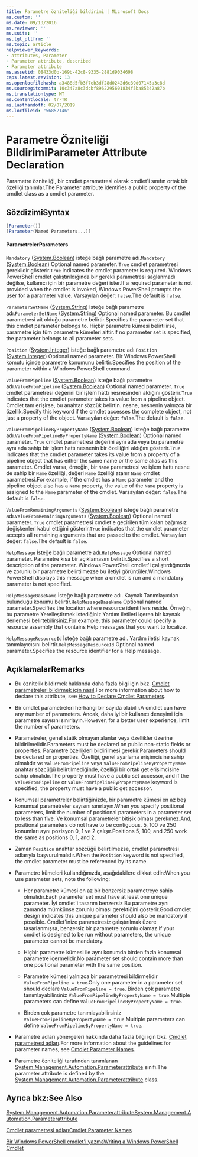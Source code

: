 ```yaml
---
title: Parametre özniteliği bildirimi | Microsoft Docs
ms.custom: ''
ms.date: 09/13/2016
ms.reviewer: ''
ms.suite: ''
ms.tgt_pltfrm: ''
ms.topic: article
helpviewer_keywords:
- attributes, Parameter
- Parameter attribute, described
- Parameter attribute
ms.assetid: 08433d0b-169b-42c8-9335-2881d9034698
caps.latest.revision: 13
ms.openlocfilehash: a3488d5fb3f7eb3df28d0242d6c39d07145a3c8d
ms.sourcegitcommit: 10c347a8c3dcbf8962295601834f5ba85342a87b
ms.translationtype: MT
ms.contentlocale: tr-TR
ms.lasthandoff: 02/07/2019
ms.locfileid: "56852146"
---
```

# <a name="parameter-attribute-declaration"></a><span data-ttu-id="3c929-102">Parametre Özniteliği Bildirimi</span><span class="sxs-lookup"><span data-stu-id="3c929-102">Parameter Attribute Declaration</span></span>

<span data-ttu-id="3c929-103">Parametre özniteliği, bir cmdlet parametresi olarak cmdlet'i sınıfın ortak bir özelliği tanımlar.</span><span class="sxs-lookup"><span data-stu-id="3c929-103">The Parameter attribute identifies a public property of the cmdlet class as a cmdlet parameter.</span></span>

## <a name="syntax"></a><span data-ttu-id="3c929-104">Sözdizimi</span><span class="sxs-lookup"><span data-stu-id="3c929-104">Syntax</span></span>

```csharp
[Parameter()]
[Parameter(Named Parameters...)]
```

#### <a name="parameters"></a><span data-ttu-id="3c929-105">Parametreler</span><span class="sxs-lookup"><span data-stu-id="3c929-105">Parameters</span></span>

<span data-ttu-id="3c929-106">`Mandatory` ([System.Boolean](/dotnet/api/System.Boolean)) isteğe bağlı parametre adı.</span><span class="sxs-lookup"><span data-stu-id="3c929-106">`Mandatory` ([System.Boolean](/dotnet/api/System.Boolean)) Optional named parameter.</span></span> <span data-ttu-id="3c929-107">`True` cmdlet parametresi gereklidir gösterir.</span><span class="sxs-lookup"><span data-stu-id="3c929-107">`True` indicates the cmdlet parameter is required.</span></span> <span data-ttu-id="3c929-108">Windows PowerShell cmdlet çalıştırıldığında bir gerekli parametresi sağlanmadı değilse, kullanıcı için bir parametre değeri ister.</span><span class="sxs-lookup"><span data-stu-id="3c929-108">If a required parameter is not provided when the cmdlet is invoked, Windows PowerShell prompts the user for a parameter value.</span></span> <span data-ttu-id="3c929-109">Varsayılan değer: `false`.</span><span class="sxs-lookup"><span data-stu-id="3c929-109">The default is `false`.</span></span>

<span data-ttu-id="3c929-110">`ParameterSetName` ([System.String](/dotnet/api/System.String)) isteğe bağlı parametre adı.</span><span class="sxs-lookup"><span data-stu-id="3c929-110">`ParameterSetName` ([System.String](/dotnet/api/System.String)) Optional named parameter.</span></span> <span data-ttu-id="3c929-111">Bu cmdlet parametresi ait olduğu parametre belirtir.</span><span class="sxs-lookup"><span data-stu-id="3c929-111">Specifies the parameter set that this cmdlet parameter belongs to.</span></span> <span data-ttu-id="3c929-112">Hiçbir parametre kümesi belirtilirse, parametre için tüm parametre kümeleri aittir.</span><span class="sxs-lookup"><span data-stu-id="3c929-112">If no parameter set is specified, the parameter belongs to all parameter sets.</span></span>

<span data-ttu-id="3c929-113">`Position` ([System.Integer](/dotnet/api/System.Integer)) isteğe bağlı parametre adı.</span><span class="sxs-lookup"><span data-stu-id="3c929-113">`Position` ([System.Integer](/dotnet/api/System.Integer)) Optional named parameter.</span></span> <span data-ttu-id="3c929-114">Bir Windows PowerShell komutu içinde parametre konumunu belirtir.</span><span class="sxs-lookup"><span data-stu-id="3c929-114">Specifies the position of the parameter within a Windows PowerShell command.</span></span>

<span data-ttu-id="3c929-115">`ValueFromPipeline` ([System.Boolean](/dotnet/api/System.Boolean)) isteğe bağlı parametre adı.</span><span class="sxs-lookup"><span data-stu-id="3c929-115">`ValueFromPipeline` ([System.Boolean](/dotnet/api/System.Boolean)) Optional named parameter.</span></span> <span data-ttu-id="3c929-116">`True` cmdlet parametresi değerini bir işlem hattı nesnesinden aldığını gösterir.</span><span class="sxs-lookup"><span data-stu-id="3c929-116">`True` indicates that the cmdlet parameter takes its value from a pipeline object.</span></span> <span data-ttu-id="3c929-117">Cmdlet tam erişirse, bu anahtar sözcük belirtin. nesne, nesnenin yalnızca bir özellik.</span><span class="sxs-lookup"><span data-stu-id="3c929-117">Specify this keyword if the cmdlet accesses the complete object, not just a property of the object.</span></span> <span data-ttu-id="3c929-118">Varsayılan değer: `false`.</span><span class="sxs-lookup"><span data-stu-id="3c929-118">The default is `false`.</span></span>

<span data-ttu-id="3c929-119">`ValueFromPipelineByPropertyName` ([System.Boolean](/dotnet/api/System.Boolean)) isteğe bağlı parametre adı.</span><span class="sxs-lookup"><span data-stu-id="3c929-119">`ValueFromPipelineByPropertyName` ([System.Boolean](/dotnet/api/System.Boolean)) Optional named parameter.</span></span> <span data-ttu-id="3c929-120">`True` cmdlet parametresi değerini aynı ada veya bu parametre aynı ada sahip bir işlem hattı nesnenin bir özelliğini aldığını gösterir.</span><span class="sxs-lookup"><span data-stu-id="3c929-120">`True` indicates that the cmdlet parameter takes its value from a property of a pipeline object that has either the same name or the same alias as this parameter.</span></span> <span data-ttu-id="3c929-121">Cmdlet varsa, örneğin, bir `Name` parametresi ve işlem hattı nesne de sahip bir `Name` özelliği, değeri `Name` özelliği atanır `Name` cmdlet parametresi.</span><span class="sxs-lookup"><span data-stu-id="3c929-121">For example, if the cmdlet has a `Name` parameter and the pipeline object also has a `Name` property, the value of the `Name` property is assigned to the `Name` parameter of the cmdlet.</span></span> <span data-ttu-id="3c929-122">Varsayılan değer: `false`.</span><span class="sxs-lookup"><span data-stu-id="3c929-122">The default is `false`.</span></span>

<span data-ttu-id="3c929-123">`ValueFromRemainingArguments` ([System.Boolean](/dotnet/api/System.Boolean)) isteğe bağlı parametre adı.</span><span class="sxs-lookup"><span data-stu-id="3c929-123">`ValueFromRemainingArguments` ([System.Boolean](/dotnet/api/System.Boolean)) Optional named parameter.</span></span> <span data-ttu-id="3c929-124">`True` cmdlet parametresi cmdlet'e geçirilen tüm kalan bağımsız değişkenleri kabul ettiğini gösterir.</span><span class="sxs-lookup"><span data-stu-id="3c929-124">`True` indicates that the cmdlet parameter accepts all remaining arguments that are passed to the cmdlet.</span></span> <span data-ttu-id="3c929-125">Varsayılan değer: `false`.</span><span class="sxs-lookup"><span data-stu-id="3c929-125">The default is `false`.</span></span>

<span data-ttu-id="3c929-126">`HelpMessage` İsteğe bağlı parametre adı.</span><span class="sxs-lookup"><span data-stu-id="3c929-126">`HelpMessage` Optional named parameter.</span></span> <span data-ttu-id="3c929-127">Parametre kısa bir açıklamasını belirtir.</span><span class="sxs-lookup"><span data-stu-id="3c929-127">Specifies a short description of the parameter.</span></span> <span data-ttu-id="3c929-128">Windows PowerShell cmdlet'i çalıştırdığınızda ve zorunlu bir parametre belirtilmezse bu iletiyi görüntüler.</span><span class="sxs-lookup"><span data-stu-id="3c929-128">Windows PowerShell displays this message when a cmdlet is run and a mandatory parameter is not specified.</span></span>

<span data-ttu-id="3c929-129">`HelpMessageBaseName` İsteğe bağlı parametre adı. Kaynak Tanımlayıcıları bulunduğu konumu belirtir.</span><span class="sxs-lookup"><span data-stu-id="3c929-129">`HelpMessageBaseName` Optional named parameter.Specifies the location where resource identifiers reside.</span></span> <span data-ttu-id="3c929-130">Örneğin, bu parametre Yerelleştirmek istediğiniz Yardım iletileri içeren bir kaynak derlemesi belirtebilirsiniz.</span><span class="sxs-lookup"><span data-stu-id="3c929-130">For example, this parameter could specify a resource assembly that contains Help messages that you want to localize.</span></span>

<span data-ttu-id="3c929-131">`HelpMessageResourceId` İsteğe bağlı parametre adı. Yardım iletisi kaynak tanımlayıcısını belirtir.</span><span class="sxs-lookup"><span data-stu-id="3c929-131">`HelpMessageResourceId` Optional named parameter.Specifies the resource identifier for a Help message.</span></span>

## <a name="remarks"></a><span data-ttu-id="3c929-132">Açıklamalar</span><span class="sxs-lookup"><span data-stu-id="3c929-132">Remarks</span></span>

- <span data-ttu-id="3c929-133">Bu öznitelik bildirmek hakkında daha fazla bilgi için bkz. [Cmdlet parametreleri bildirmek için nasıl](./how-to-declare-cmdlet-parameters.md).</span><span class="sxs-lookup"><span data-stu-id="3c929-133">For more information about how to declare this attribute, see [How to Declare Cmdlet Parameters](./how-to-declare-cmdlet-parameters.md).</span></span>

- <span data-ttu-id="3c929-134">Bir cmdlet parametreleri herhangi bir sayıda olabilir.</span><span class="sxs-lookup"><span data-stu-id="3c929-134">A cmdlet can have any number of parameters.</span></span> <span data-ttu-id="3c929-135">Ancak, daha iyi bir kullanıcı deneyimi için parametre sayısını sınırlayın.</span><span class="sxs-lookup"><span data-stu-id="3c929-135">However, for a better user experience, limit the number of parameters.</span></span>

- <span data-ttu-id="3c929-136">Parametreler, genel statik olmayan alanlar veya özellikler üzerine bildirilmelidir.</span><span class="sxs-lookup"><span data-stu-id="3c929-136">Parameters must be declared on public non-static fields or properties.</span></span> <span data-ttu-id="3c929-137">Parametre özellikleri bildirilmesi gerekir.</span><span class="sxs-lookup"><span data-stu-id="3c929-137">Parameters should be declared on properties.</span></span> <span data-ttu-id="3c929-138">Özelliği, genel ayarlama erişimcisine sahip olmalıdır ve `ValueFromPipeline` veya `ValueFromPipelineByPropertyName` anahtar sözcüğü belirtilmediğinde, özelliği bir ortak get erişimcisine sahip olmalıdır.</span><span class="sxs-lookup"><span data-stu-id="3c929-138">The property must have a public set accessor, and if the `ValueFromPipeline` or `ValueFromPipelineByPropertyName` keyword is specified, the property must have a public get accessor.</span></span>

- <span data-ttu-id="3c929-139">Konumsal parametreler belirttiğinizde, bir parametre kümesi en az beş konumsal parametreler sayısını sınırlayın.</span><span class="sxs-lookup"><span data-stu-id="3c929-139">When you specify positional parameters,  limit the number of positional parameters in a parameter set to less than five.</span></span> <span data-ttu-id="3c929-140">Ve konumsal parametreler bitişik olması gerekmez.</span><span class="sxs-lookup"><span data-stu-id="3c929-140">And, positional parameters do not have to be contiguous.</span></span> <span data-ttu-id="3c929-141">5, 100 ve 250 konumları aynı pozisyon 0, 1 ve 2 çalışır.</span><span class="sxs-lookup"><span data-stu-id="3c929-141">Positions 5, 100, and 250 work the same as positions 0, 1, and 2.</span></span>

- <span data-ttu-id="3c929-142">Zaman `Position` anahtar sözcüğü belirtilmezse, cmdlet parametresi adlarıyla başvurulmalıdır.</span><span class="sxs-lookup"><span data-stu-id="3c929-142">When the `Position` keyword is not specified, the cmdlet parameter must be referenced by its name.</span></span>

- <span data-ttu-id="3c929-143">Parametre kümeleri kullandığınızda, aşağıdakilere dikkat edin:</span><span class="sxs-lookup"><span data-stu-id="3c929-143">When you use parameter sets, note the following:</span></span>

    - <span data-ttu-id="3c929-144">Her parametre kümesi en az bir benzersiz parametreye sahip olmalıdır.</span><span class="sxs-lookup"><span data-stu-id="3c929-144">Each parameter set must have at least one unique parameter.</span></span> <span data-ttu-id="3c929-145">İyi cmdlet'i tasarım benzersiz Bu parametre aynı zamanda mümkünse zorunlu olması gerektiğini gösterir.</span><span class="sxs-lookup"><span data-stu-id="3c929-145">Good cmdlet design indicates this unique parameter should also be mandatory if possible.</span></span> <span data-ttu-id="3c929-146">Cmdlet'inize parametresiz çalıştırılmak üzere tasarlanmışsa, benzersiz bir parametre zorunlu olamaz.</span><span class="sxs-lookup"><span data-stu-id="3c929-146">If your cmdlet is designed to be run without parameters, the unique parameter cannot be mandatory.</span></span>

    - <span data-ttu-id="3c929-147">Hiçbir parametre kümesi ile aynı konumda birden fazla konumsal parametre içermelidir.</span><span class="sxs-lookup"><span data-stu-id="3c929-147">No parameter set should contain more than one positional parameter with the same position.</span></span>

    - <span data-ttu-id="3c929-148">Parametre kümesi yalnızca bir parametresi bildirmelidir `ValueFromPipeline = true`.</span><span class="sxs-lookup"><span data-stu-id="3c929-148">Only one parameter in a parameter set should declare `ValueFromPipeline = true`.</span></span> <span data-ttu-id="3c929-149">Birden çok parametre tanımlayabilirsiniz `ValueFromPipelineByPropertyName = true`.</span><span class="sxs-lookup"><span data-stu-id="3c929-149">Multiple parameters can define `ValueFromPipelineByPropertyName = true`.</span></span>

    - <span data-ttu-id="3c929-150">Birden çok parametre tanımlayabilirsiniz `ValueFromPipelineByPropertyName = true`.</span><span class="sxs-lookup"><span data-stu-id="3c929-150">Multiple parameters can define `ValueFromPipelineByPropertyName = true`.</span></span>

- <span data-ttu-id="3c929-151">Parametre adları yönergeleri hakkında daha fazla bilgi için bkz. [Cmdlet parametresi adları](standard-cmdlet-parameter-names-and-types.md).</span><span class="sxs-lookup"><span data-stu-id="3c929-151">For more information about the guidelines for parameter names, see [Cmdlet Parameter Names](standard-cmdlet-parameter-names-and-types.md).</span></span>

- <span data-ttu-id="3c929-152">Parametre özniteliği tarafından tanımlanan [System.Management.Automation.Parameterattribute](/dotnet/api/System.Management.Automation.ParameterAttribute) sınıfı.</span><span class="sxs-lookup"><span data-stu-id="3c929-152">The parameter attribute is defined by the [System.Management.Automation.Parameterattribute](/dotnet/api/System.Management.Automation.ParameterAttribute) class.</span></span>

## <a name="see-also"></a><span data-ttu-id="3c929-153">Ayrıca bkz:</span><span class="sxs-lookup"><span data-stu-id="3c929-153">See Also</span></span>

[<span data-ttu-id="3c929-154">System.Management.Automation.Parameterattribute</span><span class="sxs-lookup"><span data-stu-id="3c929-154">System.Management.Automation.Parameterattribute</span></span>](/dotnet/api/System.Management.Automation.ParameterAttribute)

[<span data-ttu-id="3c929-155">Cmdlet parametresi adları</span><span class="sxs-lookup"><span data-stu-id="3c929-155">Cmdlet Parameter Names</span></span>](standard-cmdlet-parameter-names-and-types.md)

[<span data-ttu-id="3c929-156">Bir Windows PowerShell cmdlet'i yazma</span><span class="sxs-lookup"><span data-stu-id="3c929-156">Writing a Windows PowerShell Cmdlet</span></span>](./writing-a-windows-powershell-cmdlet.md)
